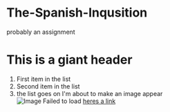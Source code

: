 # The-Spanish-Inqusition
probably an assignment
# This is a giant header
1. First item in the list
2. Second item in the list
3. the list goes on
I'm about to make an image appear
![Image Failed to load](https://www.google.com/imgres?imgurl=https%3A%2F%2Fwww.pcgamesn.com%2Fwp-content%2Fuploads%2Flegacy%2Fkled.jpg&imgrefurl=https%3A%2F%2Fwww.pcgamesn.com%2Fleague-of-legends%2Fkled-league-of-legends&tbnid=Rx0FavsQHyWnQM&vet=12ahUKEwjbvPPy1pr0AhVFOq0KHXUYDkcQMygAegUIARCgAQ..i&docid=8a7wrt6ieHym3M&w=594&h=334&q=skaarl&safe=active&ved=2ahUKEwjbvPPy1pr0AhVFOq0KHXUYDkcQMygAegUIARCgAQ)
[heres a link](https://www.google.com/search?q=eden+prairie+schools&rlz=1C5GCEM_enUS927US927&oq=eden+prairie+schools&aqs=chrome..69i57j46i175i199i512j0i512l3j69i61l3.5098j0j7&sourceid=chrome&ie=UTF-8&safe=active&ssui=on)
